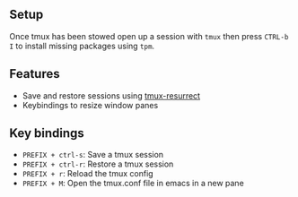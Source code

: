 ## Setup

Once tmux has been stowed open up a session with `tmux` then press `CTRL-b I` to install missing packages using `tpm`.

## Features

- Save and restore sessions using [tmux-resurrect](https://github.com/tmux-plugins/tmux-resurrect)
- Keybindings to resize window panes


## Key bindings

* `PREFIX + ctrl-s`: Save a tmux session
* `PREFIX + ctrl-r`: Restore a tmux session
* `PREFIX + r`: Reload the tmux config
* `PREFIX + M`: Open the tmux.conf file in emacs in a new pane 
